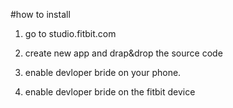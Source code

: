#how to install

1. go to studio.fitbit.com 

2. create new app and drap&drop the source code

3. enable devloper bride on your phone.

4. enable devloper bride on the fitbit device